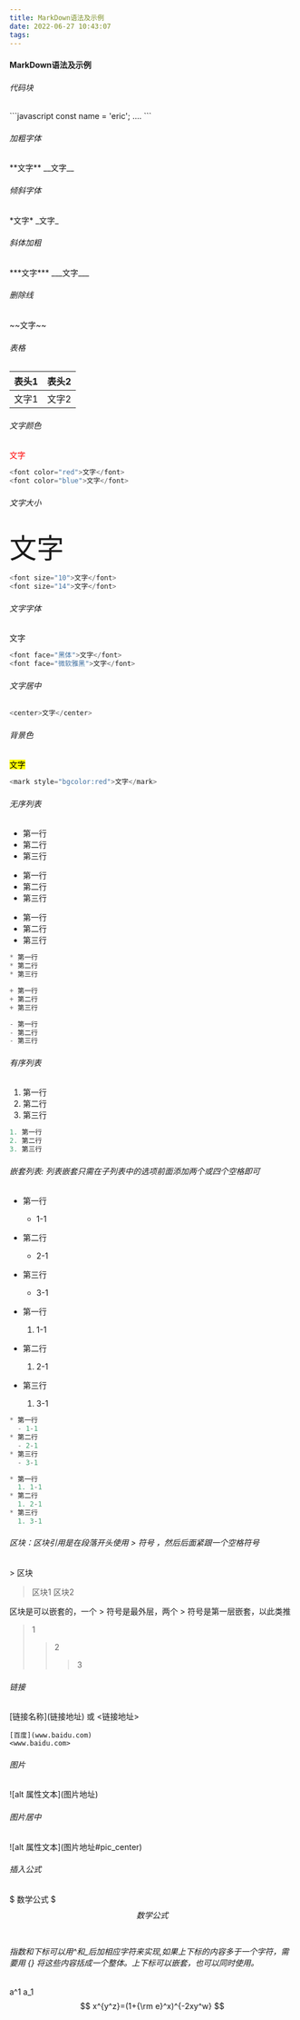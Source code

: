 ```yaml
---
title: MarkDown语法及示例
date: 2022-06-27 10:43:07
tags:
---
```


#### MarkDown语法及示例

###### 代码块
\```javascript
const name = 'eric';
....
\``` 
###### 加粗字体
\*\*文字\*\*
\_\_文字\_\_

###### 倾斜字体
\*文字\*
\_文字\_

###### 斜体加粗
\*\*\*文字\*\*\*
\_\_\_文字\_\_\_

###### 删除线
\~\~文字\~\~

###### 表格
| 表头1 | 表头2 |
| ----- | ----- |
| 文字1 | 文字2 |

###### 文字颜色
<font color="red">文字</font>
```javascript
<font color="red">文字</font>
<font color="blue">文字</font>
```

###### 文字大小
<font size="10">文字</font>
```javascript
<font size="10">文字</font>
<font size="14">文字</font>
```

###### 文字字体
<font face="黑体">文字</font>
```javascript
<font face="黑体">文字</font>
<font face="微软雅黑">文字</font>
```

###### 文字居中
```js
<center>文字</center>
```

###### 背景色
<mark style="bgcolor:red">文字</mark>
```javascript
<mark style="bgcolor:red">文字</mark>
```

###### 无序列表
* 第一行
* 第二行
* 第三行

+ 第一行
+ 第二行
+ 第三行

- 第一行
- 第二行
- 第三行
```javascript
* 第一行
* 第二行
* 第三行

+ 第一行
+ 第二行
+ 第三行

- 第一行
- 第二行
- 第三行
```

###### 有序列表
1. 第一行
2. 第二行
3. 第三行

```javascript
1. 第一行
2. 第二行
3. 第三行
```

###### 嵌套列表: 列表嵌套只需在子列表中的选项前面添加两个或四个空格即可
* 第一行
  - 1-1
* 第二行
  - 2-1
* 第三行
  - 3-1


* 第一行
  1. 1-1
* 第二行
  1. 2-1
* 第三行
  1. 3-1

```javascript
* 第一行
  - 1-1
* 第二行
  - 2-1
* 第三行
  - 3-1

* 第一行
  1. 1-1
* 第二行
  1. 2-1
* 第三行
  1. 3-1
```

###### 区块：区块引用是在段落开头使用 > 符号 ，然后后面紧跟一个空格符号
\> 区块
> 区块1
> 区块2

区块是可以嵌套的，一个 > 符号是最外层，两个 > 符号是第一层嵌套，以此类推
> 1
> > 2
> > > 3

###### 链接
\[链接名称\]\(链接地址\) 或 <链接地址>
```
[百度](www.baidu.com)
<www.baidu.com>
```

###### 图片
!\[alt 属性文本\]\(图片地址\)

###### 图片居中
!\[alt 属性文本\]\(图片地址\#pic_center)


###### 插入公式
$ 数学公式 $​​​​​​​
$$ 数学公式 $$​

###### 指数和下标可以用^和_后加相应字符来实现,如果上下标的内容多于一个字符，需要用 {} 将这些内容括成一个整体。上下标可以嵌套，也可以同时使用。
a^1
a_1
$$ x^{y^z}=(1+{\rm e}^x)^{-2xy^w} $$


